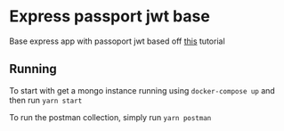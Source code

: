 # Express passport jwt base

Base express app with passoport jwt based off [this](https://scotch.io/@devGson/api-authentication-with-json-web-tokensjwt-and-passport) tutorial

## Running

To start with get a mongo instance running using `docker-compose up` and then run `yarn start`

To run the postman collection, simply run `yarn postman`